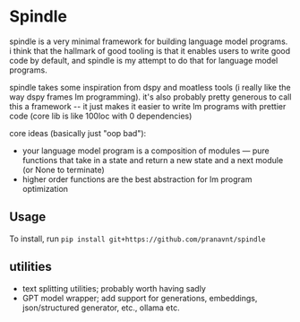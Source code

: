 # Spindle

spindle is a very minimal framework for building language model programs. i think that the hallmark of good tooling is that it enables users to write good code by default, and spindle is my attempt to do that for language model programs.

spindle takes some inspiration from dspy and moatless tools (i really like the way dspy frames lm programming). it's also probably pretty generous to call this a framework -- it just makes it easier to write lm programs with prettier code (core lib is like 100loc with 0 dependencies)

core ideas (basically just "oop bad"):
- your language model program is a composition of modules — pure functions that take in a state and return a new state and a next module (or None to terminate)
- higher order functions are the best abstraction for lm program optimization

## Usage

To install, run `pip install git+https://github.com/pranavnt/spindle`

## utilities

- text splitting utilities; probably worth having sadly
- GPT model wrapper; add support for generations, embeddings, json/structured generator, etc., ollama etc.
